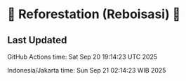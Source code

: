 
# 🌳 Reforestation (Reboisasi) 🌲

## Last Updated

GitHub Actions time: Sat Sep 20 19:14:23 UTC 2025

Indonesia/Jakarta time: Sun Sep 21 02:14:23 WIB 2025
